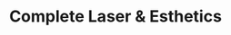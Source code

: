 ---
title: "Complete Laser & Esthetics"
url: /kelowna/complete-laser-and-esthetics/
shop: massage
---